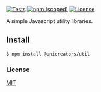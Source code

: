 [![Tests](https://github.com/unicreators/util/actions/workflows/tests.yml/badge.svg)](https://github.com/unicreators/util/actions/workflows/tests.yml) 
[![npm (scoped)](https://img.shields.io/npm/v/@unicreators/util)](https://www.npmjs.com/package/@unicreators/util) 
[![License](https://img.shields.io/npm/l/@unicreators/util)](LICENSE)


A simple Javascript utility libraries.


## Install

```sh
$ npm install @unicreators/util
```


### License

[MIT](LICENSE)